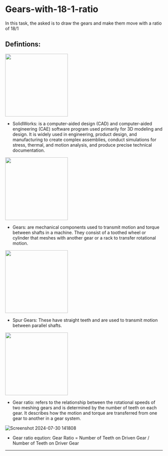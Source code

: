 # Gears-with-18-1-ratio
In this task, the asked is to draw the gears and make them move with a ratio of 18/1
## Defintions:
<img src="https://www.solidworks.com/sites/default/files/inline-images/solidworks-connect_2.jpg" width="200">

- SolidWorks: is a computer-aided design (CAD) and computer-aided engineering (CAE) software program used primarily for 3D modeling and design. It is widely used in engineering, product design, and manufacturing to create complex assemblies, conduct simulations for stress, thermal, and motion analysis, and produce precise technical documentation.
 <img src="https://www.konecranes.com/sites/default/files/styles/5_7_large/public/2021-06/Silent_gear_open_full_1_v01.jpg?itok=dVUZnrSX" width="200" />
 
- Gears: are mechanical components used to transmit motion and torque between shafts in a machine. They consist of a toothed wheel or cylinder that meshes with another gear or a rack to transfer rotational motion.

<img src="https://technologystudent.com/gears1/gr1a.gif" width="200">

- Spur Gears: These have straight teeth and are used to transmit motion between parallel shafts.

<img src="https://th.bing.com/th/id/R.8d75fb95bcdc8e72d3430b4d0106ea36?rik=KJPCwSu1Y3TlOw&riu=http%3a%2f%2fwww.technologystudent.com%2fimages5%2fgr2a.gif&ehk=Ld6uQDd%2fhAsmE7Dk7ERg6zzjWnsuTFufknjRVb0EfYw%3d&risl=&pid=ImgRaw&r=0" width="200">

- Gear ratio: refers to the relationship between the rotational speeds of two meshing gears and is determined by the number of teeth on each gear. It describes how the motion and torque are transferred from one gear to another in a gear system.

![Screenshot 2024-07-30 141808](https://github.com/user-attachments/assets/a957cca3-57c2-4fd6-8a37-e59dde0e739a)

- Gear ratio eqution: Gear Ratio = Number of Teeth on Driven Gear / Number of Teeth on Driver Gear

  
-------------------------------------

